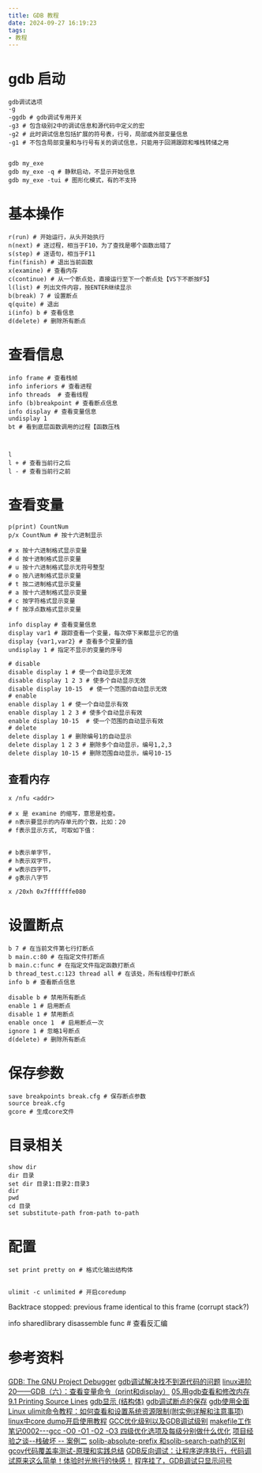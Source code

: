 ```yaml
---
title: GDB 教程
date: 2024-09-27 16:19:23
tags:
- 教程
---
```



# gdb 启动
```shell
gdb调试选项
-g 
-ggdb # gdb调试专用开关
-g3 # 包含级别2中的调试信息和源代码中定义的宏
-g2 # 此时调试信息包括扩展的符号表，行号，局部或外部变量信息
-g1 # 不包含局部变量和与行号有关的调试信息，只能用于回溯跟踪和堆栈转储之用


gdb my_exe 
gdb my_exe -q # 静默启动，不显示开始信息
gdb my_exe -tui # 图形化模式，有的不支持
```



# 基本操作
```shell
r(run) # 开始运行，从头开始执行
n(next) # 逐过程，相当于F10，为了查找是哪个函数出错了
s(step) # 逐语句，相当于F11
fin(finish) # 退出当前函数
x(examine) # 查看内存
c(continue) # 从一个断点处，直接运行至下一个断点处【VS下不断按F5】
l(list) # 列出文件内容，按ENTER继续显示
b(break) 7 # 设置断点
q(quite) # 退出
i(info) b # 查看信息
d(delete) # 删除所有断点

```

# 查看信息
```shell
info frame # 查看栈帧
info inferiors # 查看进程
info threads  # 查看线程
info (b)breakpoint # 查看断点信息
info display # 查看变量信息
undisplay 1
bt # 看到底层函数调用的过程【函数压栈



l 
l + # 查看当前行之后
l - # 查看当前行之前
```


# 查看变量
```shell
p(print) CountNum
p/x CountNum # 按十六进制显示

# x 按十六进制格式显示变量
# d 按十进制格式显示变量
# u 按十六进制格式显示无符号整型
# o 按八进制格式显示变量
# t 按二进制格式显示变量
# a 按十六进制格式显示变量
# c 按字符格式显示变量
# f 按浮点数格式显示变量
```

```shell
info display # 查看变量信息
display var1 # 跟踪查看一个变量，每次停下来都显示它的值
display {var1,var2} # 查看多个变量的值
undisplay 1 # 指定不显示的变量的序号

# disable
disable display 1 # 使一个自动显示无效
disable display 1 2 3 # 使多个自动显示无效
disable display 10-15  # 使一个范围的自动显示无效
# enable
enable display 1 # 使一个自动显示有效
enable display 1 2 3 # 使多个自动显示有效
enable display 10-15  # 使一个范围的自动显示有效
# delete
delete display 1 # 删除编号1的自动显示
delete display 1 2 3 # 删除多个自动显示，编号1,2,3
delete display 10-15 # 删除范围自动显示，编号10-15
```

## 查看内存
```shell
x /nfu <addr>

# x 是 examine 的缩写，意思是检查。
# n表示要显示的内存单元的个数，比如：20
# f表示显示方式, 可取如下值：


# b表示单字节，
# h表示双字节，
# w表示四字节，
# g表示八字节

x /20xh 0x7fffffffe080
```

# 设置断点
```shell
b 7 # 在当前文件第七行打断点
b main.c:80 # 在指定文件打断点
b main.c:func # 在指定文件指定函数打断点
b thread_test.c:123 thread all # 在该处，所有线程中打断点
info b # 查看断点信息

disable b # 禁用所有断点
enable 1 # 启用断点
disable 1 # 禁用断点
enable once 1  # 启用断点一次
ignore 1 # 忽略1号断点
d(delete) # 删除所有断点
```

# 保存参数
```shell
save breakpoints break.cfg # 保存断点参数
source break.cfg
gcore # 生成core文件
```

# 目录相关
```shell
show dir
dir 目录
set dir 目录1:目录2:目录3
dir
pwd
cd 目录
set substitute-path from-path to-path
```

# 配置

```shell
set print pretty on # 格式化输出结构体


ulimit -c unlimited # 开启coredump
```



Backtrace stopped: previous frame identical to this frame (corrupt stack?)

info sharedlibrary 
disassemble func # 查看反汇编

# 参考资料
[GDB: The GNU Project Debugger](https://sourceware.org/gdb/)
[gdb调试解决找不到源代码的问题](https://blog.csdn.net/albertsh/article/details/107437084)
[linux进阶20——GDB（六）：查看变量命令（print和display）](https://blog.csdn.net/www_dong/article/details/117426132)
[05.用gdb查看和修改内存](https://blog.csdn.net/xiaoduan6/article/details/125082877)
[9.1 Printing Source Lines](https://sourceware.org/gdb/current/onlinedocs/gdb.html/List.html#List)
[gdb显示 (结构体)](https://www.cnblogs.com/friedCoder/articles/12359904.html)
[gdb调试断点的保存](https://blog.csdn.net/yang15225094594/article/details/29599117)
[gdb使用全面](https://blog.csdn.net/m0_37565736/article/details/88741603)
[Linux ulimit命令教程：如何查看和设置系统资源限制(附实例详解和注意事项)](https://blog.csdn.net/u012964600/article/details/137361523)
[linux中core dump开启使用教程](https://blog.csdn.net/javazhouchon/article/details/119335671)
[GCC优化级别以及GDB调试级别](https://c-cpp-note.readthedocs.io/zh-cn/latest/compile_debug)
[makefile工作笔记0002---gcc -O0 -O1 -O2 -O3 四级优化选项及每级分别做什么优化](https://blog.csdn.net/lidew521/article/details/109004007)
[项目经验之谈--栈破坏 -- 案例二](https://blog.csdn.net/LMmcu_2012/article/details/59035730)
[solib-absolute-prefix 和solib-search-path的区别](https://blog.csdn.net/caspiansea/article/details/16798735)
[gcov代码覆盖率测试-原理和实践总结](https://blog.csdn.net/yanxiangyfg/article/details/80989680)
[GDB反向调试：让程序逆序执行，代码调试原来这么简单！体验时光旅行的快感！](https://zhuanlan.zhihu.com/p/673279895)
[程序挂了，GDB调试只显示问号](https://blog.csdn.net/mseaspring/article/details/106346247)





